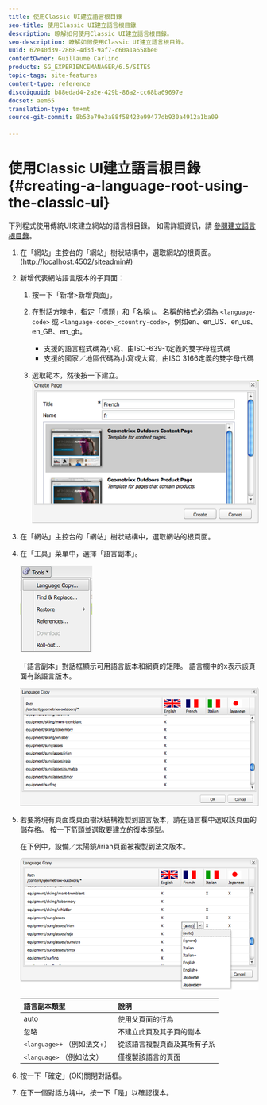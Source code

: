 ```yaml
---
title: 使用Classic UI建立語言根目錄
seo-title: 使用Classic UI建立語言根目錄
description: 瞭解如何使用Classic UI建立語言根目錄。
seo-description: 瞭解如何使用Classic UI建立語言根目錄。
uuid: 62e40d39-2868-4d3d-9af7-c60a1a658be0
contentOwner: Guillaume Carlino
products: SG_EXPERIENCEMANAGER/6.5/SITES
topic-tags: site-features
content-type: reference
discoiquuid: b88edad4-2a2e-429b-86a2-cc68ba69697e
docset: aem65
translation-type: tm+mt
source-git-commit: 8b53e79e3a88f58423e99477db930a4912a1ba09

---
```



# 使用Classic UI建立語言根目錄{#creating-a-language-root-using-the-classic-ui}

下列程式使用傳統UI來建立網站的語言根目錄。 如需詳細資訊，請 [參閱建立語言根目錄](/help/sites-administering/tc-prep.md#creating-a-language-root)。

1. 在「網站」主控台的「網站」樹狀結構中，選取網站的根頁面。 ([http://localhost:4502/siteadmin#](http://localhost:4502/siteadmin#))
1. 新增代表網站語言版本的子頁面：

   1. 按一下「新增>新增頁面」。
   1. 在對話方塊中，指定「標題」和「名稱」。 名稱的格式必須為 `<language-code>` 或 `<language-code>_<country-code>`，例如en、en_US、en_us、en_GB、en_gb。

      * 支援的語言程式碼為小寫、由ISO-639-1定義的雙字母程式碼
      * 支援的國家／地區代碼為小寫或大寫，由ISO 3166定義的雙字母代碼
   1. 選取範本，然後按一下建立。
   ![newpagefr](assets/newpagefr.png)

1. 在「網站」主控台的「網站」樹狀結構中，選取網站的根頁面。
1. 在「工具」菜單中，選擇「語言副本」。

   ![工具語言副本](assets/toolslanguagecopy.png)

   「語言副本」對話框顯示可用語言版本和網頁的矩陣。 語言欄中的x表示該頁面有該語言版本。

   ![語言隱譯對話](assets/languagecopydialog.png)

1. 若要將現有頁面或頁面樹狀結構複製到語言版本，請在語言欄中選取該頁面的儲存格。 按一下箭頭並選取要建立的復本類型。

   在下例中，設備／太陽鏡/irian頁面被複製到法文版本。

   ![苦蕎麥](assets/languagecopydilogdropdown.png)

   | 語言副本類型 | 說明 |
   |---|---|
   | auto | 使用父頁面的行為 |
   | 忽略 | 不建立此頁及其子頁的副本 |
   | `<language>+` （例如法文+） | 從該語言複製頁面及其所有子系 |
   | `<language>` （例如法文） | 僅複製該語言的頁面 |

1. 按一下「確定」(OK)關閉對話框。
1. 在下一個對話方塊中，按一下「是」以確認復本。

